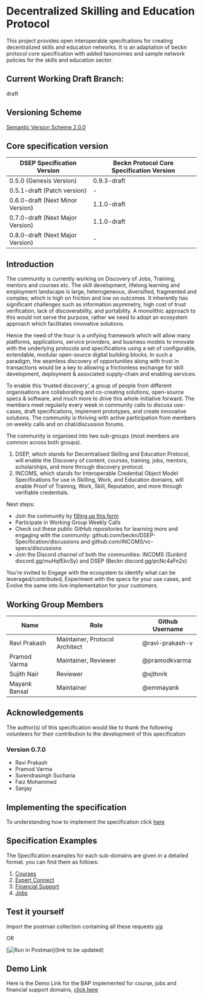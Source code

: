 
# Decentralized Skilling and Education Protocol
This project provides open interoperable specifcations for creating decentralized skills and education networks. It is an adaptation of beckn protocol core specification with added taxonomies and sample network policies for the skills and education sector.

## Current Working Draft Branch: 
draft

## Versioning Scheme
[Semantic Version Scheme 2.0.0](https://semver.org/)

## Core specification version

| DSEP Specification Version       | Beckn Protocol Core Specification Version         |
|----------------------------------|---------------------------------------------------|
| 0.5.0 (Genesis Version)          | 0.9.3-draft                                       |
| 0.5.1-draft (Patch version)      | -                                     |
| 0.6.0-draft (Next Minor Version) | 1.1.0-draft                                                 |
| 0.7.0-draft (Next Major Version) | 1.1.0-draft                                                 |
| 0.8.0-draft (Next Major Version) | -                                                 |

## Introduction

The community is currently working on Discovery of Jobs, Training, mentors and courses etc. The skill development, lifelong learning and employment landscape is large, heterogeneous, diversified,  fragmented and complex; which is high on friction and low on outcomes. It inherently has significant challenges such as information asymmetry, high cost of trust verification, lack of discoverability, and portability. A monolithic approach to this would not serve the purpose, rather we need to adopt an ecosystem approach which facilitates innovative solutions.

Hence the need of the hour is a unifying framework which will allow many platforms, applications, service providers, and business models to innovate with the underlying protocols and specifications using a set of configurable, extendable, modular open-source digital building blocks. In such a paradigm, the seamless discovery of opportunities along with trust in transactions would be a key to allowing a frictionless exchange for skill development, deployment & associated supply-chain and enabling services. 

To enable this ‘trusted discovery’, a group of people from different organisations are collaborating and co-creating solutions, open-source specs & software, and much more to drive this whole initiative forward. The members meet regularly every week in community calls to discuss use-cases, draft specifications, implement prototypes, and create innovative solutions. The community is thriving with active participation from members on weekly calls and on chat/discussion forums.

The community is organised into two sub-groups (most members are common across both groups). 
1. DSEP, which stands for Decentralised Skilling and Education Protocol, will enable the Discovery of content, courses, training, jobs, mentors, scholarships, and more through discovery protocol. 
2. INCOMS, which stands for Interoperable Credential Object Model Specifications for use in Skilling, Work, and Education domains, will enable Proof of Training, Work, Skill, Reputation, and more through verifiable credentials.

Next steps:
- Join the community by [filling up this form](https://docs.google.com/forms/d/e/1FAIpQLSexE0GdpRoSSF0DA-SDz0wl4NHrfXHXJ1mzKkSXQYyhhCbe8g/viewform?usp=sf_link)
- Participate in Working Group Weekly Calls
- Check out these public GitHub repositories for learning more and engaging with the community: github.com/beckn/DSEP-Specification/discussions and github.com/INCOMS/vc-specs/discussions 
- Join the Discord channel of both the communities: INCOMS (Sunbird discord.gg/muHqfEkvSy) and DSEP (Beckn discord.gg/pcNc4aFn2x)

You’re invited to Engage with the ecosystem to identify what can be leveraged/contributed, Experiment with the specs for your use cases, and Evolve the same into live implementation for your customers.

## Working Group Members

| Name             | Role                           | Github Username |
|------------------|--------------------------------|-----------------|
| Ravi Prakash     | Maintainer, Protocol Architect | @ravi-prakash-v |
| Pramod Varma     | Maintainer, Reviewer           | @pramodkvarma   |
| Sujith Nair      | Reviewer                       | @sjthnrk        |
| Mayank Bansal    | Maintainer                     | @emmayank       |

## Acknowledgements

The author(s) of this specification would like to thank the following volunteers for their contribution to the development of this specification

### Version 0.7.0
- Ravi Prakash
- Pramod Varma
- Surendrasingh Sucharia
- Faiz Mohammed
- Sanjay


## Implementing the specification

To understanding how to implement the specification click [here](./docs)

## Specification Examples

The Specification examples for each sub-domains are given in a detailed format. you can find them as follows:
1. [Courses](./examples/courses)
2. [Expert Connect](./examples/expert-connect)
3. [Financial Support](./examples/financial-support)
4. [Jobs](./examples/work-opportunities)

## Test it yourself
Import the postman collection containing all these requests [via](link-to-be-updated)

OR

[![Run in Postman](https://run.pstmn.io/button.svg)](link to be updated)

## Demo Link
Here is the Demo Link for the BAP implemented for course, jobs and financial support domains, [click here](https://dsep-dev.becknprotocol.io/)

